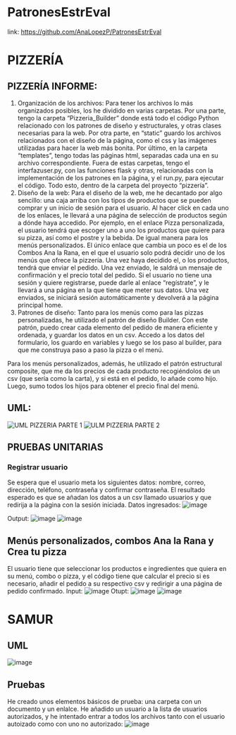 # PatronesEstrEval
link: https://github.com/AnaLopezP/PatronesEstrEval
# PIZZERÍA
## PIZZERÍA INFORME:
1)	Organización de los archivos:
Para tener los archivos lo más organizados posibles, los he dividido en varias carpetas. Por una parte, tengo la carpeta “Pizzeria_Builder” donde está todo el código Python relacionado con los patrones de diseño y estructurales, y otras clases necesarias para la web.
Por otra parte, en “static” guardo los archivos relacionados con el diseño de la página, como el css y las imágenes utilizadas para hacer la web más bonita.
Por último, en la carpeta “templates”, tengo todas las páginas html, separadas cada una en su archivo correspondiente. 
Fuera de estas carpetas, tengo el interfazuser.py, con las funciones flask y otras, relacionadas con la implementación de los patrones en la página, y el run.py, para ejecutar el código.
Todo esto, dentro de la carpeta del proyecto “pizzería”.
2)	Diseño de la web:
Para el diseño de la web, me he decantado por algo sencillo: una caja arriba con los tipos de productos que se pueden comprar y un inicio de sesión para el usuario. Al hacer click en cada uno de los enlaces, le llevará a una página de selección de productos según a dónde haya accedido.
 Por ejemplo, en el enlace Pizza personalizada, el usuario tendrá que escoger uno a uno los productos que quiere para su pizza, así como el postre y la bebida. De igual manera para los menús personalizados. El único enlace que cambia un poco es el de los Combos Ana la Rana, en el que el usuario solo podrá decidir uno de los menús que ofrece la pizzería. Una vez haya decidido el, o los productos, tendrá que enviar el pedido. Una vez enviado, le saldrá un mensaje de confirmación y el precio total del pedido.
Si el usuario no tiene una sesión y quiere registrarse, puede darle al enlace “regístrate”, y le llevará a una página en la que tiene que meter sus datos. Una vez enviados, se iniciará sesión automáticamente y devolverá a la página principal home.
3)	Patrones de diseño: 
Tanto para los menús como para las pizzas personalizadas, he utilizado el patrón de diseño Builder. Con este patrón, puedo crear cada elemento del pedido de manera eficiente y ordenada, y guardar los datos en un csv. Accedo a los datos del formulario, los guardo en variables y luego se los paso al builder, para que me construya paso a paso la pizza o el menú. 

Para los menús personalizados, además, he utilizado el patrón estructural composite, que me da los precios de cada producto recogiéndolos de un csv (que sería como la carta), y si está en el pedido, lo añade como hijo. Luego, sumo todos los hijos para obtener el precio final del menú. 

## UML:
![UML PIZZERIA PARTE 1](https://github.com/AnaLopezP/PatronesEstrEval/assets/34817139/37365f8f-fd30-407f-bbd2-4a1be1f03088)
![ULM PIZZERIA PARTE 2](https://github.com/AnaLopezP/PatronesEstrEval/assets/34817139/667b42f9-bbb6-445e-a09b-01e4f2271d36)

## PRUEBAS UNITARIAS
### Registrar usuario
Se espera que el usuario meta los siguientes datos: nombre, correo, dirección, teléfono, contraseña y confirmar contraseña. El resultado esperado es que se añadan los datos a un csv llamado usuarios y que redirija a la página con la sesión iniciada. 
Datos ingresados:
![image](https://github.com/AnaLopezP/PatronesEstrEval/assets/34817139/c59567c7-0320-4c1e-bf14-3fd55367c9aa)

Output:
![image](https://github.com/AnaLopezP/PatronesEstrEval/assets/34817139/f203f4db-2f08-45f0-b0c8-feb00805dd2a)
![image](https://github.com/AnaLopezP/PatronesEstrEval/assets/34817139/97bcd8ce-d8af-4f4e-ba1e-e3cc8a17f017)

## Menús personalizados, combos Ana la Rana y Crea tu pizza
El usuario tiene que seleccionar los productos e ingredientes que quiera en su menú, combo o pizza, y el código tiene que calcular el precio si es necesario, añadir el pedido a su respectivo csv y redirigir a una página de pedido confirmado.
Input:
![image](https://github.com/AnaLopezP/PatronesEstrEval/assets/34817139/d7e6feb1-7fab-4a6f-91e6-5f8e95e0b114)
Otupt:
![image](https://github.com/AnaLopezP/PatronesEstrEval/assets/34817139/32c8af43-52f2-4465-bda2-4105f9c8be30)
![image](https://github.com/AnaLopezP/PatronesEstrEval/assets/34817139/0ad240e2-76c3-4448-ac34-137f89e7c1f3)

# SAMUR
## UML
![image](https://github.com/AnaLopezP/PatronesEstrEval/assets/34817139/48831ed4-025a-4dfb-8da7-2d584d8250e4)

## Pruebas
He creado unos elementos básicos de prueba: una carpeta con un documento y un enlalce. He añadido un usuario a la lista de usuarios autorizados, y he intentado entrar a todos los archivos tanto con el usuario autoizado como con uno no autorizado:
![image](https://github.com/AnaLopezP/PatronesEstrEval/assets/34817139/c15f4ec7-4e60-4b4d-baa8-a567a5551494)


